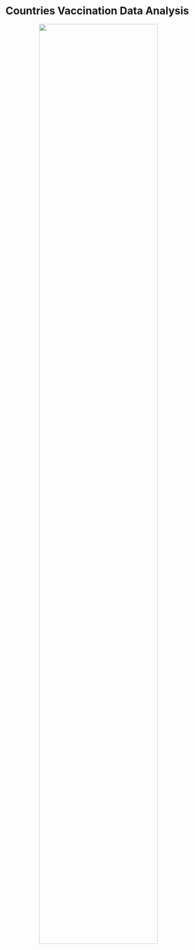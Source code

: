 # Countries Vaccination Data Analysis

<p align="center">
<img src="https://static.euronews.com/articles/stories/05/34/37/74/773x435_cmsv2_670eec15-f61c-59ec-aed8-e9b17ab4d8b6-5343774.jpg" height="80%" width="80%"/>
<br />

